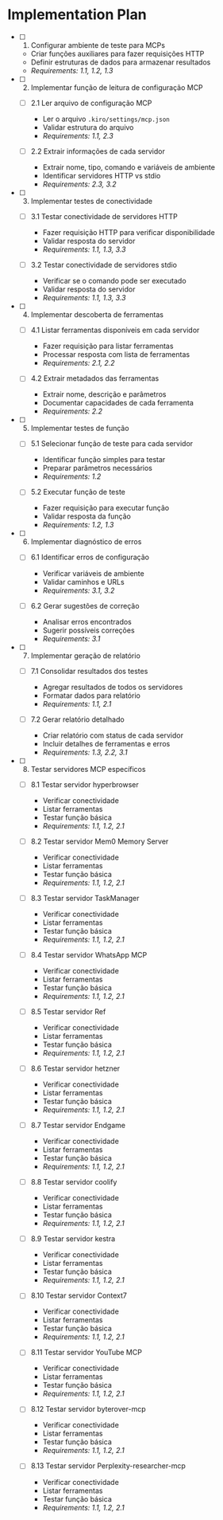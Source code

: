 # Implementation Plan

- [ ] 1. Configurar ambiente de teste para MCPs
  - Criar funções auxiliares para fazer requisições HTTP
  - Definir estruturas de dados para armazenar resultados
  - _Requirements: 1.1, 1.2, 1.3_

- [ ] 2. Implementar função de leitura de configuração MCP
  - [ ] 2.1 Ler arquivo de configuração MCP
    - Ler o arquivo `.kiro/settings/mcp.json`
    - Validar estrutura do arquivo
    - _Requirements: 1.1, 2.3_
  
  - [ ] 2.2 Extrair informações de cada servidor
    - Extrair nome, tipo, comando e variáveis de ambiente
    - Identificar servidores HTTP vs stdio
    - _Requirements: 2.3, 3.2_

- [ ] 3. Implementar testes de conectividade
  - [ ] 3.1 Testar conectividade de servidores HTTP
    - Fazer requisição HTTP para verificar disponibilidade
    - Validar resposta do servidor
    - _Requirements: 1.1, 1.3, 3.3_
  
  - [ ] 3.2 Testar conectividade de servidores stdio
    - Verificar se o comando pode ser executado
    - Validar resposta do servidor
    - _Requirements: 1.1, 1.3, 3.3_

- [ ] 4. Implementar descoberta de ferramentas
  - [ ] 4.1 Listar ferramentas disponíveis em cada servidor
    - Fazer requisição para listar ferramentas
    - Processar resposta com lista de ferramentas
    - _Requirements: 2.1, 2.2_
  
  - [ ] 4.2 Extrair metadados das ferramentas
    - Extrair nome, descrição e parâmetros
    - Documentar capacidades de cada ferramenta
    - _Requirements: 2.2_

- [ ] 5. Implementar testes de função
  - [ ] 5.1 Selecionar função de teste para cada servidor
    - Identificar função simples para testar
    - Preparar parâmetros necessários
    - _Requirements: 1.2_
  
  - [ ] 5.2 Executar função de teste
    - Fazer requisição para executar função
    - Validar resposta da função
    - _Requirements: 1.2, 1.3_

- [ ] 6. Implementar diagnóstico de erros
  - [ ] 6.1 Identificar erros de configuração
    - Verificar variáveis de ambiente
    - Validar caminhos e URLs
    - _Requirements: 3.1, 3.2_
  
  - [ ] 6.2 Gerar sugestões de correção
    - Analisar erros encontrados
    - Sugerir possíveis correções
    - _Requirements: 3.1_

- [ ] 7. Implementar geração de relatório
  - [ ] 7.1 Consolidar resultados dos testes
    - Agregar resultados de todos os servidores
    - Formatar dados para relatório
    - _Requirements: 1.1, 2.1_
  
  - [ ] 7.2 Gerar relatório detalhado
    - Criar relatório com status de cada servidor
    - Incluir detalhes de ferramentas e erros
    - _Requirements: 1.3, 2.2, 3.1_

- [ ] 8. Testar servidores MCP específicos
  - [ ] 8.1 Testar servidor hyperbrowser
    - Verificar conectividade
    - Listar ferramentas
    - Testar função básica
    - _Requirements: 1.1, 1.2, 2.1_
  
  - [ ] 8.2 Testar servidor Mem0 Memory Server
    - Verificar conectividade
    - Listar ferramentas
    - Testar função básica
    - _Requirements: 1.1, 1.2, 2.1_
  
  - [ ] 8.3 Testar servidor TaskManager
    - Verificar conectividade
    - Listar ferramentas
    - Testar função básica
    - _Requirements: 1.1, 1.2, 2.1_
  
  - [ ] 8.4 Testar servidor WhatsApp MCP
    - Verificar conectividade
    - Listar ferramentas
    - Testar função básica
    - _Requirements: 1.1, 1.2, 2.1_
  
  - [ ] 8.5 Testar servidor Ref
    - Verificar conectividade
    - Listar ferramentas
    - Testar função básica
    - _Requirements: 1.1, 1.2, 2.1_
  
  - [ ] 8.6 Testar servidor hetzner
    - Verificar conectividade
    - Listar ferramentas
    - Testar função básica
    - _Requirements: 1.1, 1.2, 2.1_
  
  - [ ] 8.7 Testar servidor Endgame
    - Verificar conectividade
    - Listar ferramentas
    - Testar função básica
    - _Requirements: 1.1, 1.2, 2.1_
  
  - [ ] 8.8 Testar servidor coolify
    - Verificar conectividade
    - Listar ferramentas
    - Testar função básica
    - _Requirements: 1.1, 1.2, 2.1_
  
  - [ ] 8.9 Testar servidor kestra
    - Verificar conectividade
    - Listar ferramentas
    - Testar função básica
    - _Requirements: 1.1, 1.2, 2.1_
  
  - [ ] 8.10 Testar servidor Context7
    - Verificar conectividade
    - Listar ferramentas
    - Testar função básica
    - _Requirements: 1.1, 1.2, 2.1_
  
  - [ ] 8.11 Testar servidor YouTube MCP
    - Verificar conectividade
    - Listar ferramentas
    - Testar função básica
    - _Requirements: 1.1, 1.2, 2.1_
  
  - [ ] 8.12 Testar servidor byterover-mcp
    - Verificar conectividade
    - Listar ferramentas
    - Testar função básica
    - _Requirements: 1.1, 1.2, 2.1_
  
  - [ ] 8.13 Testar servidor Perplexity-researcher-mcp
    - Verificar conectividade
    - Listar ferramentas
    - Testar função básica
    - _Requirements: 1.1, 1.2, 2.1_